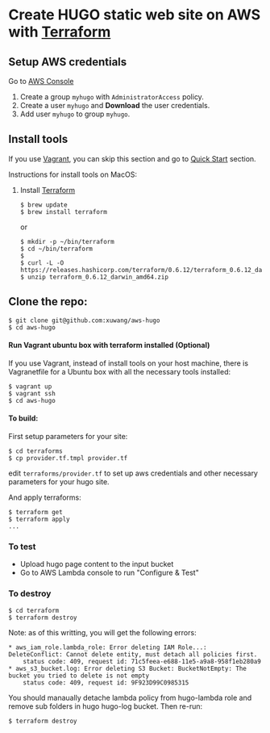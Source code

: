 
# Create HUGO static web site on AWS with [Terraform](https://www.terraform.io/intro/index.html)

## Setup AWS credentials

Go to [AWS Console](https://console.aws.amazon.com/)

1. Create a group `myhugo` with `AdministratorAccess` policy.
2. Create a user `myhugo` and __Download__ the user credentials.
3. Add user `myhugo` to group `myhugo`.

## Install tools

If you use [Vagrant](https://www.vagrantup.com/), you can skip this section and go to 
[Quick Start](#quick-start) section.

Instructions for install tools on MacOS:

1. Install [Terraform](http://www.terraform.io/downloads.html)

    ```
    $ brew update
    $ brew install terraform
    ```
    or
    ```
    $ mkdir -p ~/bin/terraform
    $ cd ~/bin/terraform
    $
    $ curl -L -O https://releases.hashicorp.com/terraform/0.6.12/terraform_0.6.12_darwin_amd64.zip
    $ unzip terraform_0.6.12_darwin_amd64.zip
    ```

## Clone the repo:
```
$ git clone git@github.com:xuwang/aws-hugo
$ cd aws-hugo
```

#### Run Vagrant ubuntu box with terraform installed (Optional)
If you use Vagrant, instead of install tools on your host machine,
there is Vagranetfile for a Ubuntu box with all the necessary tools installed:
```
$ vagrant up
$ vagrant ssh
$ cd aws-hugo
```

#### To build:

First setup parameters for your site:

```
$ cd terraforms
$ cp provider.tf.tmpl provider.tf
```

edit `terraforms/provider.tf` to set up aws credentials and other necessary parameters for your hugo site.

And apply terraforms:

```
$ terraform get
$ terraform apply
...
```

### To test

* Upload hugo page content to the input bucket
* Go to AWS Lambda console to run "Configure & Test"

### To destroy

```
$ cd terraform
$ terraform destroy
```
Note: as of this writting, you will get the following errors:

```
* aws_iam_role.lambda_role: Error deleting IAM Role...: DeleteConflict: Cannot delete entity, must detach all policies first.
	status code: 409, request id: 71c5feea-e688-11e5-a9a8-958f1eb280a9
* aws_s3_bucket.log: Error deleting S3 Bucket: BucketNotEmpty: The bucket you tried to delete is not empty
	status code: 409, request id: 9F923D99C0985315
```
You should manaually detache lambda policy from hugo-lambda role and remove sub folders in hugo hugo-log bucket. Then re-run:

```
$ terraform destroy
```
